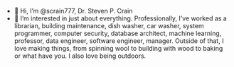 - 👋 Hi, I’m @scrain777, Dr. Steven P. Crain
- 👀 I’m interested in just about everything. Professionally, I've worked as a librarian, building maintenance, dish washer, car washer, system programmer, 
computer security, database architect, machine learning, professor, data engineer, software engineer, manager. Outside of that, I love making things, from spinning wool to building with wood to baking or what have you. I also love being outdoors.
<!--- 🌱 I’m currently learning 
- 💞️ I’m looking to collaborate on ...
- 📫 How to reach me ...
-->
<!---
scrain777/scrain777 is a ✨ special ✨ repository because its `README.md` (this file) appears on your GitHub profile.
You can click the Preview link to take a look at your changes.
--->

